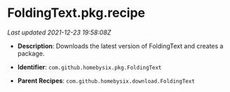 # FoldingText.pkg.recipe

_Last updated 2021-12-23 19:58:08Z_

- **Description**: Downloads the latest version of FoldingText and creates a package.

- **Identifier**: `com.github.homebysix.pkg.FoldingText`

- **Parent Recipes**: `com.github.homebysix.download.FoldingText`